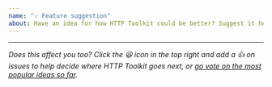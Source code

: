 ```yaml
---
name: "💡 Feature suggestion"
about: Have an idea for how HTTP Toolkit could be better? Suggest it here.
---
```


<!--

Feedback is amazing! Please share your ideas for how HTTP Toolkit could improve here.

That said, please do have a quick search of the existing issues first (https://github.com/httptoolkit/feedback/issues),
to check if somebody else has already reported the same thing. Thanks!

-->






<!-- Please leave the below included in your issue -->
---

_Does this affect you too? Click the :smiley: icon in the top right and add a :+1: on issues to help decide where HTTP Toolkit goes next, or [go vote on the most popular ideas so far](https://github.com/httptoolkit/feedback/issues?q=is%3Aissue+is%3Aopen+sort%3Areactions-%2B1-desc)._